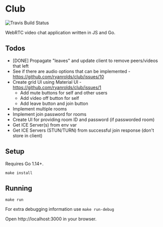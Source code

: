 # Club

![Travis Build Status](https://travis-ci.org/ryanrolds/club.svg?branch=master)

WebRTC video chat application written in JS and Go.

## Todos

* [DONE] Propagate "leaves" and update client to remove peers/videos that left
* See if there are audio options that can be implemented - https://github.com/ryanrolds/club/issues/10
* Create grid UI using Material UI - https://github.com/ryanrolds/club/issues/1
  * Add mute buttons for self and other users
  * Add video off button for self
  * Add leave button and join button
* Implement multiple rooms
* Implement join password for rooms
* Create UI for providing room ID and password (if passworded room)
* Get ICE Server(s) from env var
* Get ICE Servers (STUN/TURN) from successful join response (don't store in client)

## Setup

Requires Go 1.14+.

```
make install
```

## Running

```
make run
```

For extra debugging information use `make run-debug`

Open http://localhost:3000 in your browser.
